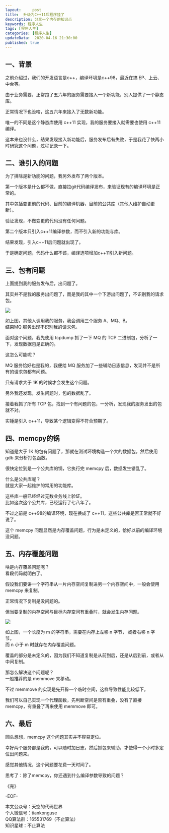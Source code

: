 ```yaml
---   
layout:     post  
title:  升级为C++11后程序挂了  
description: 分享一个内存的知识点    
keywords: 程序人生  
tags: [程序人生]    
categories: [程序人生]  
updateData:  2020-04-16 21:30:00  
published: true  
---  
```



## 一、背景  


之前介绍过，我们的开发语言是c++，编译环境是c++98，最近在搞 EP、上云、中台等。  


由于业务需要，正常跑了五六年的服务需要接入一个新功能，别人提供了一个静态库。  


正常情况下也没啥，这五六年来接入了无数新功能。  


唯一的不同是这个静态库使用 c++11 实现，我的服务要接入就需要也使用 c++11 编译。  


这本来也没什么，结果发现接入新功能后，服务发布后有失败，于是我花了快两小时研究这个问题，过程记录一下。  


## 二、谁引入的问题  


为了排除是新功能的问题，我另外发布了两个版本。  


第一个版本是什么都不做，直接拉git代码编译发布，来验证现有的编译环境是正常的。  


其中包括变更前的代码、目前的编译机器，目前的公共库（其他人维护自动更新）。  


验证发现，不做变更的代码没有任何问题。  


第二个版本只引入c++11编译参数，而不引入新的功能与库。  


结果发现，引入c++11后问题就出现了。  


于是确定问题，代码什么都不该，编译选项增加c++11引入新问题。  


## 三、包有问题  


上面提到我的服务发布后，出问题了。  


其实并不是我的服务出问题了，而是我的其中一个下游出问题了，不识别我的请求包。  



![](//res2020.tiankonguse.com/images/2020/04/16/001.png)  


如上图，其他人调用我的服务，我会调用三个服务 A、MQ、B。  
结果MQ 服务出现不识别我的请求包。  


面对这个问题，我先使用 tcpdump 抓了一下 MQ 的 TCP 二进制包，分析了一下，发现数据包是正确的。  


这怎么可能呢？  


MQ 服务恰好也是我的，我便给 MQ 服务加了一些辅助日志信息，发现并不是所有的请求包都有问题。  


只有请求大于 1K 的时候才会发生这个问题。  


另外我还发现，发生问题时，包的数据乱了。  


接着我抓了所有 TCP 包，找到一个有问题的包，一分析，发现我的服务发出的包就不对。  


实锤是引入 c++11，导致某个逻辑变得不符合预期了。  



## 四、memcpy的锅  


知道是大于 1K 的包有问题了，那就在测试环境构造一个大的数据包，然后使用 gdb 来分析打包函数。  


很快定位到是一个公共库的锅，它执行完 memcpy 后，数据发生错乱了。  


什么是公共库呢？  
就是大家一起维护的常用的功能库。  


这些库一般已经经过无数业务线上验证。  
比如这次这个公共库，已经运行了七八年了。  


不过之前是 c++98的编译环境，现在换成了 c++11，这些公共库是否正常就不好说了。  


这个 memcpy 问题显然是内存覆盖问题，行为是未定义的，恰好以前的编译环境没问题。  


## 五、内存覆盖问题  


啥是内存覆盖问题呢？  
看段代码就明白了。  


假设我们要讲一个字符串从一片内存空间复制进另一个内存空间中，一般会使用 memcpy 来复制。  


正常情况下复制是没问题的。  


但当要复制的内存空间与目标内存空间有重叠时，就会发生内存问题。  


![](//res2020.tiankonguse.com/images/2020/04/16/002.png)  


如上图，一个长度为 m 的字符串，需要在内存上左移 n 字节， 或者右移 n 字节。  
而 n 小于 m 时就存在内存覆盖问题。  


覆盖的部分是未定义的，因为我们不知道复制是从前到后，还是从后到前，或者从中间复制。  


那怎么解决这个问题呢？  
一般推荐的是 memmove 来移动。  


不过 memmove 的实现是先开辟一个临时空间，这样导致性能比较低下。  


我们可以自己实现一个代理函数，先判断空间是否有重叠，没有了直接 memcpy，有重叠了再来使用 memmove 即可。  


## 六、最后  


回头想想，memcpy 这个问题其实并不容易定位。  


幸好两个服务都是我的，可以随时加日志，然后抓包来辅助，才使得一个小时多定位出问题来。  


感觉其他情况，这个问题要花费一天时间了。  


思考了：除了memcpy，你还遇到什么编译参数导致的问题？  


《完》


-EOF-  



本文公众号：天空的代码世界  
个人微信号：tiankonguse  
QQ算法群：165531769（不止算法）  
知识星球：不止算法  

